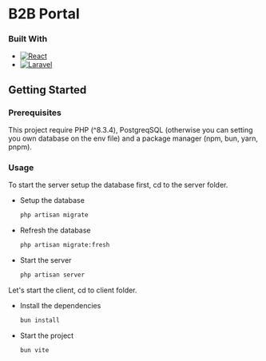 # B2B Portal

### Built With


* [![React][React.js]][React-url]
* [![Laravel][Laravel.com]][Laravel-url]

## Getting Started


### Prerequisites

This project require PHP (^8.3.4), PostgreqSQL (otherwise you can setting you own database on the env file) and a package manager (npm, bun, yarn, pnpm).

### Usage

To start the server setup the database first, cd to the server folder.
* Setup the database
  ```sh
  php artisan migrate
  ```
* Refresh the database
  ```sh
  php artisan migrate:fresh
  ```
* Start the server
  ```sh
  php artisan server
  ```
Let's start the client, cd to client folder.
* Install the dependencies
  ```sh
  bun install
  ```
* Start the project
  ```sh
  bun vite
  ```

  
<!-- MARKDOWN LINKS & IMAGES -->
<!-- https://www.markdownguide.org/basic-syntax/#reference-style-links -->
[React.js]: https://img.shields.io/badge/React-20232A?style=for-the-badge&logo=react&logoColor=61DAFB
[React-url]: https://reactjs.org/
[Laravel.com]: https://img.shields.io/badge/Laravel-FF2D20?style=for-the-badge&logo=laravel&logoColor=white
[Laravel-url]: https://laravel.com
